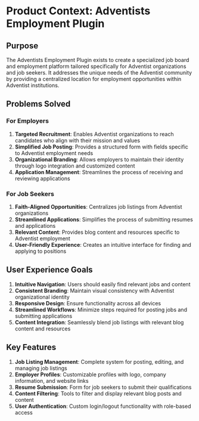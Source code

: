 # Product Context: Adventists Employment Plugin

## Purpose
The Adventists Employment Plugin exists to create a specialized job board and employment platform tailored specifically for Adventist organizations and job seekers. It addresses the unique needs of the Adventist community by providing a centralized location for employment opportunities within Adventist institutions.

## Problems Solved

### For Employers
1. **Targeted Recruitment**: Enables Adventist organizations to reach candidates who align with their mission and values
2. **Simplified Job Posting**: Provides a structured form with fields specific to Adventist employment needs
3. **Organizational Branding**: Allows employers to maintain their identity through logo integration and customized content
4. **Application Management**: Streamlines the process of receiving and reviewing applications

### For Job Seekers
1. **Faith-Aligned Opportunities**: Centralizes job listings from Adventist organizations
2. **Streamlined Applications**: Simplifies the process of submitting resumes and applications
3. **Relevant Content**: Provides blog content and resources specific to Adventist employment
4. **User-Friendly Experience**: Creates an intuitive interface for finding and applying to positions

## User Experience Goals
1. **Intuitive Navigation**: Users should easily find relevant jobs and content
2. **Consistent Branding**: Maintain visual consistency with Adventist organizational identity
3. **Responsive Design**: Ensure functionality across all devices
4. **Streamlined Workflows**: Minimize steps required for posting jobs and submitting applications
5. **Content Integration**: Seamlessly blend job listings with relevant blog content and resources

## Key Features
1. **Job Listing Management**: Complete system for posting, editing, and managing job listings
2. **Employer Profiles**: Customizable profiles with logo, company information, and website links
3. **Resume Submission**: Form for job seekers to submit their qualifications
4. **Content Filtering**: Tools to filter and display relevant blog posts and content
5. **User Authentication**: Custom login/logout functionality with role-based access
